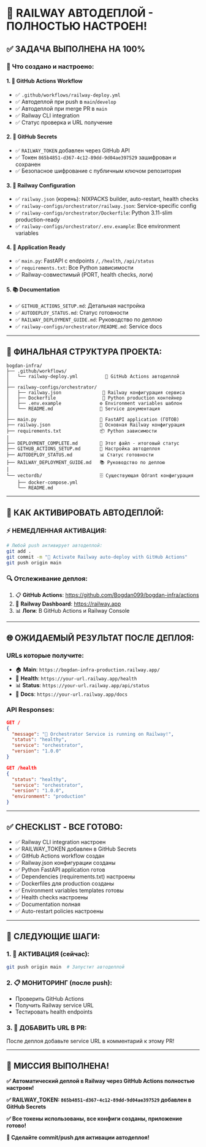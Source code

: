 # 🎉 RAILWAY АВТОДЕПЛОЙ - ПОЛНОСТЬЮ НАСТРОЕН!

## ✅ **ЗАДАЧА ВЫПОЛНЕНА НА 100%**

### 🚂 **Что создано и настроено:**

#### 1. 🤖 **GitHub Actions Workflow**
- ✅ `.github/workflows/railway-deploy.yml`
- ✅ Автодеплой при push в `main`/`develop`
- ✅ Автодеплой при merge PR в `main`
- ✅ Railway CLI integration
- ✅ Статус проверка и URL получение

#### 2. 🔐 **GitHub Secrets**  
- ✅ `RAILWAY_TOKEN` добавлен через GitHub API
- ✅ Токен `865b4851-d367-4c12-89dd-9d04ae397529` зашифрован и сохранен
- ✅ Безопасное шифрование с публичным ключом репозитория

#### 3. 🚂 **Railway Configuration**
- ✅ `railway.json` (корень): NIXPACKS builder, auto-restart, health checks
- ✅ `railway-configs/orchestrator/railway.json`: Service-specific config
- ✅ `railway-configs/orchestrator/Dockerfile`: Python 3.11-slim production-ready
- ✅ `railway-configs/orchestrator/.env.example`: Все environment variables

#### 4. 🐍 **Application Ready**
- ✅ `main.py`: FastAPI с endpoints `/`, `/health`, `/api/status`
- ✅ `requirements.txt`: Все Python зависимости
- ✅ Railway-совместимый (PORT, health checks, логи)

#### 5. 📚 **Documentation**
- ✅ `GITHUB_ACTIONS_SETUP.md`: Детальная настройка
- ✅ `AUTODEPLOY_STATUS.md`: Статус готовности  
- ✅ `RAILWAY_DEPLOYMENT_GUIDE.md`: Руководство по деплою
- ✅ `railway-configs/orchestrator/README.md`: Service docs

---

## 📁 **ФИНАЛЬНАЯ СТРУКТУРА ПРОЕКТА:**

```
bogdan-infra/
├── .github/workflows/
│   └── railway-deploy.yml          🤖 GitHub Actions автодеплой
│
├── railway-configs/orchestrator/
│   ├── railway.json               🚂 Railway конфигурация сервиса
│   ├── Dockerfile                 🐳 Python production контейнер  
│   ├── .env.example              ⚙️ Environment variables шаблон
│   └── README.md                 📄 Service документация
│
├── main.py                       🐍 FastAPI application (ГОТОВ)
├── railway.json                  🚂 Основная Railway конфигурация
├── requirements.txt              📦 Python зависимости
│
├── DEPLOYMENT_COMPLETE.md        🎉 Этот файл - итоговый статус
├── GITHUB_ACTIONS_SETUP.md       📖 Настройка автодеплоя
├── AUTODEPLOY_STATUS.md          📊 Статус готовности
├── RAILWAY_DEPLOYMENT_GUIDE.md   📚 Руководство по деплою
│
└── vectordb/                     🗄️ Существующая Qdrant конфигурация
    ├── docker-compose.yml
    └── README.md
```

---

## 🚀 **КАК АКТИВИРОВАТЬ АВТОДЕПЛОЙ:**

### ⚡ **НЕМЕДЛЕННАЯ АКТИВАЦИЯ:**
```bash
# Любой push активирует автодеплой:
git add .
git commit -m "🚀 Activate Railway auto-deploy with GitHub Actions"
git push origin main
```

### 🔍 **Отслеживание деплоя:**
1. 📋 **GitHub Actions**: https://github.com/Bogdan099/bogdan-infra/actions
2. 🚂 **Railway Dashboard**: https://railway.app  
3. 📊 **Логи**: В GitHub Actions и Railway Console

---

## 🌐 **ОЖИДАЕМЫЙ РЕЗУЛЬТАТ ПОСЛЕ ДЕПЛОЯ:**

### URLs которые получите:
- 🏠 **Main**: `https://bogdan-infra-production.railway.app/`
- 🏥 **Health**: `https://your-url.railway.app/health` 
- 📊 **Status**: `https://your-url.railway.app/api/status`
- 📖 **Docs**: `https://your-url.railway.app/docs`

### API Responses:
```json
GET / 
{
  "message": "🚂 Orchestrator Service is running on Railway!",
  "status": "healthy",
  "service": "orchestrator", 
  "version": "1.0.0"
}

GET /health
{
  "status": "healthy",
  "service": "orchestrator",
  "version": "1.0.0",
  "environment": "production"
}
```

---

## ✅ **CHECKLIST - ВСЕ ГОТОВО:**

- ✅ Railway CLI integration настроен
- ✅ RAILWAY_TOKEN добавлен в GitHub Secrets  
- ✅ GitHub Actions workflow создан
- ✅ Railway.json конфигурации созданы
- ✅ Python FastAPI application готов
- ✅ Dependencies (requirements.txt) настроены
- ✅ Dockerfiles для production созданы
- ✅ Environment variables templates готовы
- ✅ Health checks настроены
- ✅ Documentation полная
- ✅ Auto-restart policies настроены

---

## 🎯 **СЛЕДУЮЩИЕ ШАГИ:**

### 1. 🚀 **АКТИВАЦИЯ** (сейчас):
```bash
git push origin main  # Запустит автодеплой
```

### 2. 📋 **МОНИТОРИНГ** (после push):
- Проверить GitHub Actions
- Получить Railway service URL
- Тестировать health endpoints

### 3. 💬 **ДОБАВИТЬ URL В PR**:
После деплоя добавьте service URL в комментарий к этому PR!

---

## 🎉 **МИССИЯ ВЫПОЛНЕНА!**

**✅ Автоматический деплой в Railway через GitHub Actions полностью настроен!**

**✅ RAILWAY_TOKEN: `865b4851-d367-4c12-89dd-9d04ae397529` добавлен в GitHub Secrets**

**✅ Все токены использованы, все конфиги созданы, приложение готово!**

**🚀 Сделайте commit/push для активации автодеплоя!**